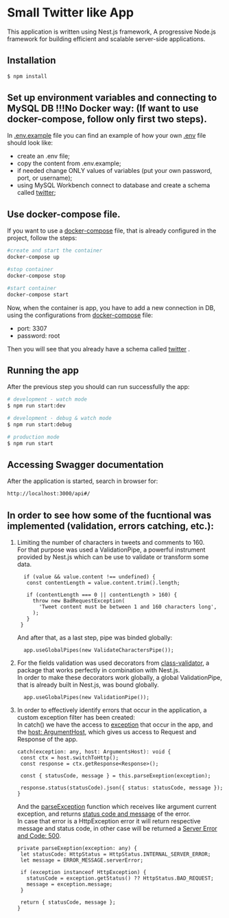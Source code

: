# Small Twitter like App

This application is written using Nest.js framework, A progressive Node.js framework for building efficient and scalable server-side applications.

## Installation

```bash
$ npm install
```

## Set up environment variables and connecting to MySQL DB !!!No Docker way: (If want to use docker-compose, follow only first two steps).
In <ins>.env.example</ins> file you can find an example of how your own <ins>.env</ins> file should look like:
- create an .env file;
- copy the content from .env.example;
- if needed change ONLY values of variables (put your own password, port, or username);
- using MySQL Workbench connect to database and create a schema called <ins>twitter</ins>;

## Use docker-compose file.
If you want to use a <ins>docker-compose</ins> file, that is already configured in the project, follow the steps:

```bash
#create and start the container
docker-compose up

#stop container 
docker-compose stop

#start container 
docker-compose start
```

Now, when the container is app, you have to add a new connection in DB, using the configurations from <ins>docker-compose</ins> file:
- port: 3307
- password: root 

Then you will see that you already have a schema called <ins>twitter</ins> . 

## Running the app
After the previous step you should can run successfully the app:

```bash
# development - watch mode
$ npm run start:dev

# development - debug & watch mode
$ npm run start:debug

# production mode
$ npm run start
```

## Accessing Swagger documentation
After the application is started, search in browser for:

```bash
http://localhost:3000/api#/
```

## In order to see how some of the fucntional was implemented (validation, errors catching, etc.):

1) Limiting the number of characters in tweets and comments to 160.<br />
   For that purpose was used a ValidationPipe, a powerful instrument provided by Nest.js which can be use to validate or transform some data.
   ```
     if (value && value.content !== undefined) {
      const contentLength = value.content.trim().length;

      if (contentLength === 0 || contentLength > 160) {
        throw new BadRequestException(
          'Tweet content must be between 1 and 160 characters long',
        );
      }
    }
   ```
   And after that, as a last step, pipe was binded globally:
   ```
     app.useGlobalPipes(new ValidateCharactersPipe());

   ```
2) For the fields validation was used decorators from <ins>class-validator</ins>, a package that works perfectly in combination with Nest.js.<br />
   In order to make these decorators work globally, a global ValidationPipe, that is already built in Nest.js, was bound globally.
   ```
     app.useGlobalPipes(new ValidationPipe());

   ```
3) In order to effectively identify errors that occur in the application, a custom exception filter has been created:<br />
   In catch() we have the access to <ins>exception</ins> that occur in the app, and the <ins>host: ArgumentHost</ins>, which gives us access to Request and Response of the app.
   ```
   catch(exception: any, host: ArgumentsHost): void {
    const ctx = host.switchToHttp();
    const response = ctx.getResponse<Response>();

    const { statusCode, message } = this.parseExeption(exception);

    response.status(statusCode).json({ status: statusCode, message });
   }
   ```
  

   And the <ins>parseException</ins> function which receives like argument current exception, and returns <ins>status code and message</ins> of the error.<br />
   In case that error is a HttpException error it will return respective message and status code, in other case will be returned a <ins>Server Error and Code: 500</ins>.
   
   ```
   private parseExeption(exception: any) {
    let statusCode: HttpStatus = HttpStatus.INTERNAL_SERVER_ERROR;
    let message = ERROR_MESSAGE.serverError;

    if (exception instanceof HttpException) {
      statusCode = exception.getStatus() ?? HttpStatus.BAD_REQUEST;
      message = exception.message;
    }

    return { statusCode, message };
   }
   ```


